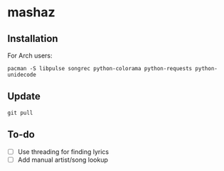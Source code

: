 # mashaz

## Installation
For Arch users:

`pacman -S libpulse songrec python-colorama python-requests python-unidecode`

## Update
`git pull`

## To-do
- [ ] Use threading for finding lyrics
- [ ] Add manual artist/song lookup
